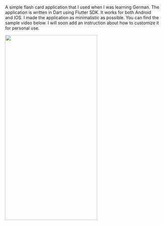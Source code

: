 A simple flash card application that I used when I was learning German. The application is written in Dart using Flutter SDK. It works for both Android and IOS. I made the application as minimalistic as possible. You can find the sample video below. I will soon add an instruction about how to customize it for personal use. 


<img src="https://user-images.githubusercontent.com/50638609/150583125-e4eb7e24-60c3-4761-a199-ff5480d96f14.gif" width="300" height="600">
